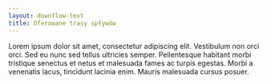 ```yaml
---
layout: downflow-text
title: Oferowane trasy spływów
---
```

Lorem ipsum dolor sit amet, consectetur adipiscing elit. Vestibulum non orci orci. Sed eu nunc sed tellus ultricies semper. Pellentesque habitant morbi tristique senectus et netus et malesuada fames ac turpis egestas. Morbi a venenatis lacus, tincidunt lacinia enim. Mauris malesuada cursus posuer.